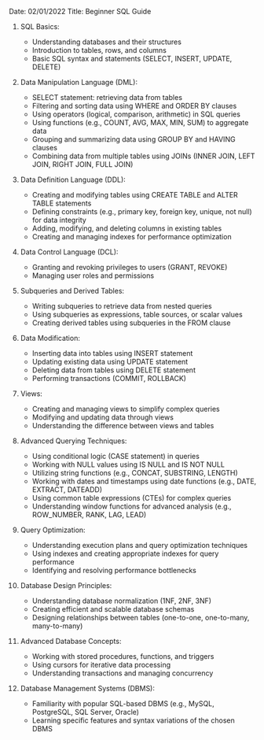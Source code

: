 Date: 02/01/2022
Title: Beginner SQL Guide

1. SQL Basics:
   - Understanding databases and their structures
   - Introduction to tables, rows, and columns
   - Basic SQL syntax and statements (SELECT, INSERT, UPDATE, DELETE)

2. Data Manipulation Language (DML):
   - SELECT statement: retrieving data from tables
   - Filtering and sorting data using WHERE and ORDER BY clauses
   - Using operators (logical, comparison, arithmetic) in SQL queries
   - Using functions (e.g., COUNT, AVG, MAX, MIN, SUM) to aggregate data
   - Grouping and summarizing data using GROUP BY and HAVING clauses
   - Combining data from multiple tables using JOINs (INNER JOIN, LEFT JOIN, RIGHT JOIN, FULL JOIN)

3. Data Definition Language (DDL):
   - Creating and modifying tables using CREATE TABLE and ALTER TABLE statements
   - Defining constraints (e.g., primary key, foreign key, unique, not null) for data integrity
   - Adding, modifying, and deleting columns in existing tables
   - Creating and managing indexes for performance optimization

4. Data Control Language (DCL):
   - Granting and revoking privileges to users (GRANT, REVOKE)
   - Managing user roles and permissions

5. Subqueries and Derived Tables:
   - Writing subqueries to retrieve data from nested queries
   - Using subqueries as expressions, table sources, or scalar values
   - Creating derived tables using subqueries in the FROM clause

6. Data Modification:
   - Inserting data into tables using INSERT statement
   - Updating existing data using UPDATE statement
   - Deleting data from tables using DELETE statement
   - Performing transactions (COMMIT, ROLLBACK)

7. Views:
   - Creating and managing views to simplify complex queries
   - Modifying and updating data through views
   - Understanding the difference between views and tables

8. Advanced Querying Techniques:
   - Using conditional logic (CASE statement) in queries
   - Working with NULL values using IS NULL and IS NOT NULL
   - Utilizing string functions (e.g., CONCAT, SUBSTRING, LENGTH)
   - Working with dates and timestamps using date functions (e.g., DATE, EXTRACT, DATEADD)
   - Using common table expressions (CTEs) for complex queries
   - Understanding window functions for advanced analysis (e.g., ROW_NUMBER, RANK, LAG, LEAD)

9. Query Optimization:
   - Understanding execution plans and query optimization techniques
   - Using indexes and creating appropriate indexes for query performance
   - Identifying and resolving performance bottlenecks

10. Database Design Principles:
    - Understanding database normalization (1NF, 2NF, 3NF)
    - Creating efficient and scalable database schemas
    - Designing relationships between tables (one-to-one, one-to-many, many-to-many)

11. Advanced Database Concepts:
    - Working with stored procedures, functions, and triggers
    - Using cursors for iterative data processing
    - Understanding transactions and managing concurrency

12. Database Management Systems (DBMS):
    - Familiarity with popular SQL-based DBMS (e.g., MySQL, PostgreSQL, SQL Server, Oracle)
    - Learning specific features and syntax variations of the chosen DBMS
